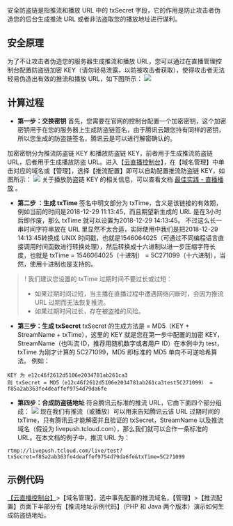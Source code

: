 
安全防盗链是指推流和播放 URL 中的 txSecret 字段，它的作用是防止攻击者伪造您的后台生成推流 URL 或者非法盗取您的播放地址进行谋利。

## 安全原理
为了不让攻击者伪造您的服务器生成推流和播放 URL，您可以通过在直播管理控制台配置防盗链加密 KEY（请勿轻易泄露，以防被攻击者获取），使得攻击者无法轻易伪造出有效的推流和播放 URL，如下图所示：
![](https://main.qcloudimg.com/raw/4648cca94c0b63ab449a32b7311f8964.png)

## 计算过程
- **第一步：交换密钥**
首先，您需要在官网的控制台配置一个加密密钥，这个加密密钥用于在您的服务器上生成防盗链签名，由于腾讯云跟您持有同样的密钥，所以您生成的防盗链签名，腾讯云是可以进行解密确认的。

 加密密钥分为推流防盗链 KEY 和播放防盗链 KEY，前者用于生成推流防盗链 URL，后者用于生成播放防盗 URL。进入【[云直播控制台](https://console.cloud.tencent.com/live)】，在【域名管理】中单击对应的域名或【管理】，选择【推流配置】即可以自助配置推流防盗链 KEY，如图所示：
![](https://main.qcloudimg.com/raw/c8fdbd48f3ad49760131664dd5c91d82.png)
关于播放防盗链 KEY 的相关信息，可以查看文档 [最佳实践 - 直播播放](https://cloud.tencent.com/document/product/267/32733) 。

- **第二步 ：生成 txTime**
签名中明文部分为 txTime，含义是该链接的有效期，例如当前的时间是2018-12-29 11:13:45，而且期望新生成的 URL  是在3小时后即作废，那么 txTime 就可以设置为2018-12-29 14:13:45。
不过这么长一串时间字符串放在 URL 里显然不太合适，实际使用中我们是把2018-12-29 14:13:45转换成 UNIX 时间戳，也就是1546064025（可通过不同编程语言直接调用时间函数进行转换处理），然后转换成十六进制以进一步压缩字符长度，也就是 txTime = 1546064025（十进制） = 5C271099（十六进制），当然，使用十进制也是支持的。
>! 我们建议您设置的 txTime 过期时间不要过长或过短：
>- 如果过期时间过短，当主播在直播过程中遭遇网络闪断时，会因为推流 URL 过期而无法恢复推流。
>- 如果过期时间过长，存在被盗推的风险。

- **第三步：生成 txSecret**
txSecret 的生成方法是 = MD5（KEY + StreamName + txTime），这里的 KEY 就是您在第一步中配置的加密 KEY， StreamName（也叫流 ID，推荐用随机数字或者用户 ID）在本例中为 test，txTime 为刚才计算的 5C271099，MD5 即标准的 MD5 单向不可逆哈希算法。
例如：
```
KEY 为 e12c46f2612d5106e2034781ab261ca3
则 txSecret = MD5（e12c46f2612d5106e2034781ab261ca3test5C271099） = f85a2ab363fe4deaffef9754d79da6fe
```

- **第四步：合成防盗链地址**
  符合腾讯云标准的推流 URL，它由下面四个部分组成：
	![](https://main.qcloudimg.com/raw/fa8d64bd2a314efece3ecb355187dd6a.png)
	现在我们有推流（或播放）可以用来告知腾讯云该 URL 过期时间的 txTime，只有腾讯云才能解密并且验证的  txSecret，StreamName 以及推流域名（假设为 livepush.tcloud.com），那么我们就可以合作一条标准的 URL。在本文档的例子中，推流 URL 为：
```
rtmp://livepush.tcloud.com/live/test?txSecret=f85a2ab363fe4deaffef9754d79da6fe&txTime=5C271099
```
	

## 示例代码
[【云直播控制台】](https://console.cloud.tencent.com/live)>【域名管理】，选中事先配置的推流域名，【管理】>【推流配置】页面下半部分有【推流地址示例代码】（PHP 和 Java 两个版本）演示如何生成防盗链地址。
